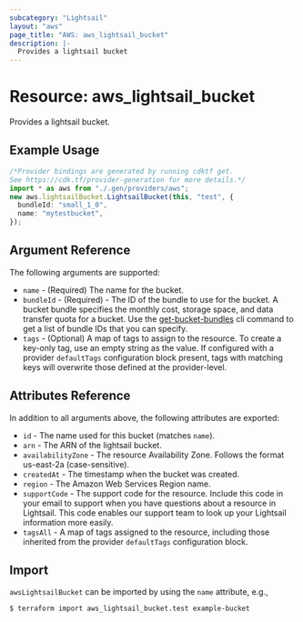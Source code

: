 ```yaml
---
subcategory: "Lightsail"
layout: "aws"
page_title: "AWS: aws_lightsail_bucket"
description: |-
  Provides a lightsail bucket
---
```


# Resource: aws\_lightsail\_bucket

Provides a lightsail bucket.

## Example Usage

```typescript
/*Provider bindings are generated by running cdktf get.
See https://cdk.tf/provider-generation for more details.*/
import * as aws from "./.gen/providers/aws";
new aws.lightsailBucket.LightsailBucket(this, "test", {
  bundleId: "small_1_0",
  name: "mytestbucket",
});

```

## Argument Reference

The following arguments are supported:

* `name` - (Required) The name for the bucket.
* `bundleId` - (Required) - The ID of the bundle to use for the bucket. A bucket bundle specifies the monthly cost, storage space, and data transfer quota for a bucket. Use the [get-bucket-bundles](https://docs.aws.amazon.com/cli/latest/reference/lightsail/get-bucket-bundles.html) cli command to get a list of bundle IDs that you can specify.
* `tags` - (Optional) A map of tags to assign to the resource. To create a key-only tag, use an empty string as the value. If configured with a provider `defaultTags` configuration block present, tags with matching keys will overwrite those defined at the provider-level.

## Attributes Reference

In addition to all arguments above, the following attributes are exported:

* `id` - The name used for this bucket (matches `name`).
* `arn` - The ARN of the lightsail bucket.
* `availabilityZone` - The resource Availability Zone. Follows the format us-east-2a (case-sensitive).
* `createdAt` - The timestamp when the bucket was created.
* `region` - The Amazon Web Services Region name.
* `supportCode` - The support code for the resource. Include this code in your email to support when you have questions about a resource in Lightsail. This code enables our support team to look up your Lightsail information more easily.
* `tagsAll` - A map of tags assigned to the resource, including those inherited from the provider `defaultTags` configuration block.

## Import

`awsLightsailBucket` can be imported by using the `name` attribute, e.g.,

```console
$ terraform import aws_lightsail_bucket.test example-bucket
```
